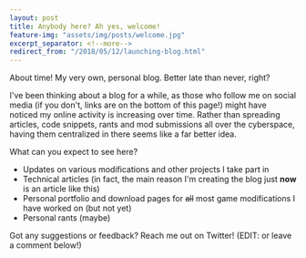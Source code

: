 ```yaml
---
layout: post
title: Anybody here? Ah yes, welcome!
feature-img: "assets/img/posts/welcome.jpg"
excerpt_separator: <!--more-->
redirect_from: "/2018/05/12/launching-blog.html"
---
```


About time! My very own, personal blog. Better late than never, right?
<!--more-->

I've been thinking about a blog for a while, as those who follow me on social media (if you don't, links are on
the bottom of this page!) might have noticed my online activity is increasing over time.
Rather than spreading articles, code snippets, rants and mod submissions all over the cyberspace, having them centralized in there
seems like a far better idea.

What can you expect to see here?
* Updates on various modifications and other projects I take part in
* Technical articles (in fact, the main reason I'm creating the blog just **now** is an article like this)
* Personal portfolio and download pages for ~~all~~ most game modifications I have worked on (but not yet)
* Personal rants (maybe)

Got any suggestions or feedback? Reach me out on Twitter! (EDIT: or leave a comment below!)